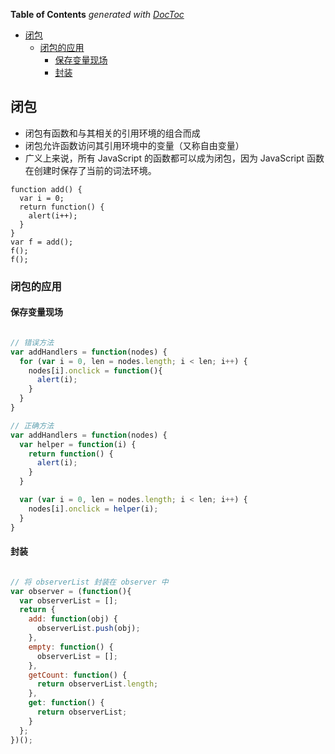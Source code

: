 <!-- START doctoc generated TOC please keep comment here to allow auto update -->
<!-- DON'T EDIT THIS SECTION, INSTEAD RE-RUN doctoc TO UPDATE -->
**Table of Contents**  *generated with [DocToc](https://github.com/thlorenz/doctoc)*

- [闭包](#%E9%97%AD%E5%8C%85)
  - [闭包的应用](#%E9%97%AD%E5%8C%85%E7%9A%84%E5%BA%94%E7%94%A8)
    - [保存变量现场](#%E4%BF%9D%E5%AD%98%E5%8F%98%E9%87%8F%E7%8E%B0%E5%9C%BA)
    - [封装](#%E5%B0%81%E8%A3%85)

<!-- END doctoc generated TOC please keep comment here to allow auto update -->


## 闭包

- 闭包有函数和与其相关的引用环境的组合而成
- 闭包允许函数访问其引用环境中的变量（又称自由变量）
- 广义上来说，所有 JavaScript 的函数都可以成为闭包，因为 JavaScript 函数在创建时保存了当前的词法环境。

```
function add() {
  var i = 0;
  return function() {
    alert(i++);
  }
}
var f = add();
f();
f();
```

### 闭包的应用

#### 保存变量现场

```javascript

// 错误方法
var addHandlers = function(nodes) {
  for (var i = 0, len = nodes.length; i < len; i++) {
    nodes[i].onclick = function(){
      alert(i);
    }
  }
}

// 正确方法
var addHandlers = function(nodes) {
  var helper = function(i) {
    return function() {
      alert(i);
    }
  }

  var (var i = 0, len = nodes.length; i < len; i++) {
    nodes[i].onclick = helper(i);
  }
}
```

#### 封装

```javascript

// 将 observerList 封装在 observer 中
var observer = (function(){
  var observerList = [];
  return {
    add: function(obj) {
      observerList.push(obj);
    },
    empty: function() {
      observerList = [];
    },
    getCount: function() {
      return observerList.length;
    },
    get: function() {
      return observerList;
    }
  };
})();
```